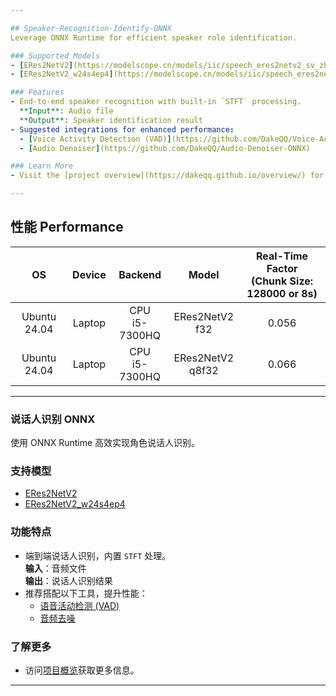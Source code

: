 ```yaml
---

## Speaker-Recognition-Identify-ONNX  
Leverage ONNX Runtime for efficient speaker role identification.

### Supported Models  
- [ERes2NetV2](https://modelscope.cn/models/iic/speech_eres2netv2_sv_zh-cn_16k-common/summary)  
- [ERes2NetV2_w24s4ep4](https://modelscope.cn/models/iic/speech_eres2netv2w24s4ep4_sv_zh-cn_16k-common)  

### Features  
- End-to-end speaker recognition with built-in `STFT` processing.  
  **Input**: Audio file  
  **Output**: Speaker identification result  
- Suggested integrations for enhanced performance:  
  - [Voice Activity Detection (VAD)](https://github.com/DakeQQ/Voice-Activity-Detection-VAD-ONNX)  
  - [Audio Denoiser](https://github.com/DakeQQ/Audio-Denoiser-ONNX)  

### Learn More  
- Visit the [project overview](https://dakeqq.github.io/overview/) for additional details.

---
```


## 性能 Performance  

| **OS**          | **Device** | **Backend**           | **Model**                   | **Real-Time Factor**<br>(Chunk Size: 128000 or 8s) |
|:----------------:|:----------:|:---------------------:|:---------------------------:|:--------------------------------------------------:|
| Ubuntu 24.04     | Laptop     | CPU<br>i5-7300HQ     | ERes2NetV2<br>f32           | 0.056                                              |
| Ubuntu 24.04     | Laptop     | CPU<br>i5-7300HQ     | ERes2NetV2<br>q8f32         | 0.066                                              |

---

### 说话人识别 ONNX  
使用 ONNX Runtime 高效实现角色说话人识别。

### 支持模型  
- [ERes2NetV2](https://modelscope.cn/models/iic/speech_eres2netv2_sv_zh-cn_16k-common/summary)  
- [ERes2NetV2_w24s4ep4](https://modelscope.cn/models/iic/speech_eres2netv2w24s4ep4_sv_zh-cn_16k-common)  

### 功能特点  
- 端到端说话人识别，内置 `STFT` 处理。  
  **输入**：音频文件  
  **输出**：说话人识别结果  
- 推荐搭配以下工具，提升性能：  
  - [语音活动检测 (VAD)](https://github.com/DakeQQ/Voice-Activity-Detection-VAD-ONNX)  
  - [音频去噪](https://github.com/DakeQQ/Audio-Denoiser-ONNX)  

### 了解更多  
- 访问[项目概览](https://dakeqq.github.io/overview/)获取更多信息。

---
